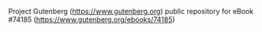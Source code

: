 Project Gutenberg (https://www.gutenberg.org) public repository for
eBook #74185 (https://www.gutenberg.org/ebooks/74185)
